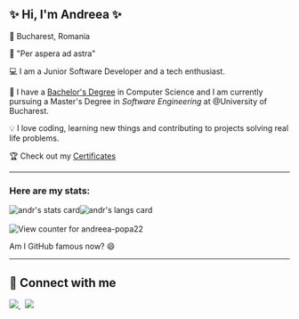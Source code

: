 ## ✨ Hi, I'm Andreea ✨

📌 Bucharest, Romania

💭 "Per aspera ad astra"

💻 I am a Junior Software Developer and a tech enthusiast.

📜 I have a [Bachelor's Degree](https://github.com/andreea-popa22/Bachelors-Thesis) in Computer Science and I am currently pursuing a Master's Degree in *Software Engineering* at @University of Bucharest.

💡 I love coding, learning new things and contributing to projects solving real life problems.

🏆 Check out my [Certificates](https://github.com/andreea-popa22/Certificates)

____

### Here are my stats:

<div style="display:flex; flex-direction:row; align-items:center; justify-content:start;">
 <img align="center" src="https://github-readme-stats.vercel.app/api?username=andreea-popa22&count_private=true&show_icons=true&theme=jolly&border_radius=10&hide_border=true&line_height=20&card_width=400" alt="andr's stats card" />
 <img align="center" src="https://github-readme-stats.vercel.app/api/top-langs?username=andreea-popa22&theme=jolly&hide_border=true&hide=html,ShaderLab&layout=compact&border_radius=10" alt="andr's langs card" /> &emsp;
</div>  </br>
<img src="https://komarev.com/ghpvc/?username=andreea-popa22&color=884fa1&style=for-the-badge&label=Profile+views+since+October+2022" alt="View counter for andreea-popa22"> 

Am I GitHub famous now? 😄

____

## 🔗 Connect with me

<a href="mailto:popaiuliaandreea22@gmail.com"> 
 <img src="https://img.shields.io/static/v1?label=&message=Email&color=884fa1&logo=&style=for-the-badge&messageColor=black"</img>
</a> &nbsp;
<a href="https://www.linkedin.com/in/andreea-popa-273522207/"> 
 <img src="https://img.shields.io/badge/LinkedIn-0077B5?style=for-the-badge&logo=linkedin&logoColor=white"</img> 
</a>

